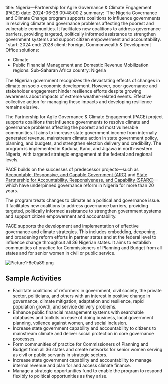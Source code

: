 
title: Nigeria—Partnership for Agile Governance & Climate Engagement (PACE)
date: 2024-06-28 09:48:00 Z
summary: 'The Nigeria Governance and Climate Change program supports coalitions to
  influence governments in resolving climate and governance problems affecting the
  poorest and vulnerable communities.  It facilitates new coalitions to address governance
  barriers, providing targeted, politically informed assistance to strengthen government
  systems and support citizen empowerment and accountability. '
start: 2024
end: 2028
client: Foreign, Commonwealth & Development Office
solutions:
- Climate
- Public Financial Management and Domestic Revenue Mobilization
regions: Sub-Saharan Africa
country: Nigeria


The Nigerian government recognizes the devastating effects of changes in climate on socio-economic development. However, poor governance and stakeholder engagement hinder resilience efforts despite growing awareness about impacts of extreme weather-related events. Effective collective action for managing these impacts and developing resilience remains elusive.

The Partnership for Agile Governance & Climate Engagement (PACE) project supports coalitions that influence governments to resolve climate and governance problems affecting the poorest and most vulnerable communities. It aims to increase state government income from internally generated revenue, mainstream climate action in state government policy, planning, and budgets, and strengthen election delivery and credibility. The program is implemented in Kaduna, Kano, and Jigawa in north-western Nigeria, with targeted strategic engagement at the federal and regional levels.

PACE builds on the successes of predecessor projects—such as [Accountable, Responsive, and Capable Government (ARC)](https://www.dai.com/our-work/projects/nigeria-accountable-responsive-and-capable-government-ARC) and [State Partnership for Accountability, Responsiveness, and Capability (SPARC)](https://www.dai.com/our-work/projects/nigeria-state-partnership-for-accountability-responsiveness-and-capability)—which have underpinned governance reform in Nigeria for more than 20 years.

The program treats changes to climate as a political and governance issue. It facilitates new coalitions to address governance barriers, providing targeted, politically informed assistance to strengthen government systems and support citizen empowerment and accountability.

PACE supports the development and implementation of effective governance and climate strategies. This includes embedding, deepening, and broadening reform efforts in partner states and at the federal level to influence change throughout all 36 Nigerian states. It aims to establish communities of practice for Commissioners of Planning and Budget from all states and for senior women in civil or public service.

![Picture1-8e0a89.png](/uploads/Picture1-8e0a89.png)

## Sample Activities

* Facilitate coalitions of reformers in government, civil society, the private sector, politicians, and others with an interest in positive change in governance, climate mitigation, adaptation and resilience, rapid population growth, and service delivery problems.
* Enhance public financial management systems with searchable databases and toolkits on ease of doing business, local government planning, voilence against women, and social inclusion.
* Increase state government capability and accountability to citizens to mainstream climate and deliver social protection in core governance processes.
* Form communities of practice for Commissioners of Planning and Budget from all 36 states and create networks for senior women serving as civil or public servants in strategic sectors.
* Increase state government capability and accountability to manage internal revenue and plan for and access climate finance.
* Manage a strategic opportunities fund to enable the program to respond flexibly to political opportunities as they arise.
